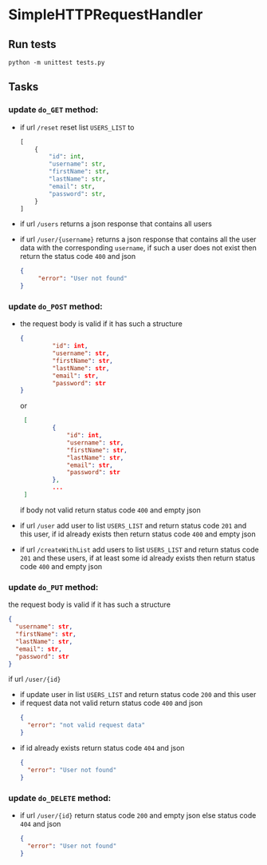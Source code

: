 # SimpleHTTPRequestHandler

## Run tests

`python -m unittest tests.py`

## Tasks

### update `do_GET` method:

- if url `/reset` reset list `USERS_LIST` to

   ```python
   [   
       {
           "id": int,
           "username": str,
           "firstName": str,
           "lastName": str,
           "email": str,
           "password": str,
       }
   ]
   ```

- if url `/users` returns a json response that contains all users
- if url `/user/{username}` returns a json response that contains all the user data with the corresponding `username`,
  if such a user does not exist then return the status code `400` and json

   ```json
   {
        "error": "User not found"
   }
   ``` 

### update `do_POST` method:

- the request body is valid if it has such a structure
    ```json
    {
             "id": int,
             "username": str,
             "firstName": str,
             "lastName": str,
             "email": str,
             "password": str
    }
    ```

  or

    ```json
     [
             {
                 "id": int,
                 "username": str,
                 "firstName": str,
                 "lastName": str,
                 "email": str,
                 "password": str
             },
             ...
     ] 
    ```
  if body not valid return status code `400` and empty json
- if url `/user` add user to list `USERS_LIST` and return status code `201` and this user, if id already exists then
  return status code `400` and empty json
- if url `/createWithList` add users to list `USERS_LIST` and return status code `201` and these users, if at least some
  id already exists then return status code `400` and empty json

### update `do_PUT` method:

the request body is valid if it has such a structure

```json
{
  "username": str,
  "firstName": str,
  "lastName": str,
  "email": str,
  "password": str
}
```

if url `/user/{id}`

- if update user in list `USERS_LIST` and return status code `200` and this user
- if request data not valid return status code `400` and json
  ```json
  {
    "error": "not valid request data"
  }
  ```
- if id already exists return status code `404` and json
  ```json
  {
    "error": "User not found"
  }
  ```

### update `do_DELETE` method:

- if url `/user/{id}` return status code `200` and empty json else status code `404` and json
  ```json
  {
    "error": "User not found"
  }
  ```

